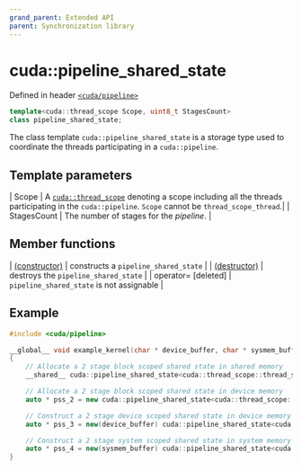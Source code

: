 ```yaml
---
grand_parent: Extended API
parent: Synchronization library
---
```


# cuda::**pipeline_shared_state**

Defined in header [`<cuda/pipeline>`](../headers/pipeline.md)

```c++
template<cuda::thread_scope Scope, uint8_t StagesCount>
class pipeline_shared_state;
```

The class template `cuda::pipeline_shared_state` is a storage type used to coordinate the threads participating in a `cuda::pipeline`.

## Template parameters

| Scope       | A [`cuda::thread_scope`](../../api/synchronization_library/thread_scopes.md) denoting a scope including all the threads participating in the `cuda::pipeline`. `Scope` cannot be `thread_scope_thread`.|
| StagesCount | The number of stages for the _pipeline_.                                                                                                                                                               |

## Member functions

| [(constructor)](./pipeline_shared_state/constructor.md) | constructs a `pipeline_shared_state`      |
| [(destructor)](./pipeline_shared_state/destructor.md)   | destroys the `pipeline_shared_state`      |
| operator= [deleted]                                     | `pipeline_shared_state` is not assignable |

## Example

```c++
#include <cuda/pipeline>

__global__ void example_kernel(char * device_buffer, char * sysmem_buffer)
{
    // Allocate a 2 stage block scoped shared state in shared memory
    __shared__ cuda::pipeline_shared_state<cuda::thread_scope::thread_scope_block, 2> pss_1;

    // Allocate a 2 stage block scoped shared state in device memory
    auto * pss_2 = new cuda::pipeline_shared_state<cuda::thread_scope::thread_scope_block, 2>;

    // Construct a 2 stage device scoped shared state in device memory
    auto * pss_3 = new(device_buffer) cuda::pipeline_shared_state<cuda::thread_scope::thread_scope_device, 2>;

    // Construct a 2 stage system scoped shared state in system memory
    auto * pss_4 = new(sysmem_buffer) cuda::pipeline_shared_state<cuda::thread_scope::thread_scope_system, 2>;
}
```
